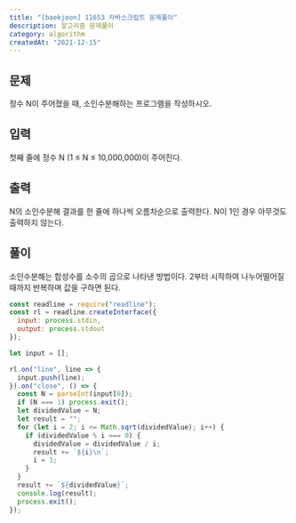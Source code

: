 ```yaml
---
title: "[baekjoon] 11653 자바스크립트 문제풀이"
description: 알고리즘 문제풀이
category: algorithm
createdAt: "2021-12-15"
---
```


## 문제

정수 N이 주어졌을 때, 소인수분해하는 프로그램을 작성하시오.

## 입력

첫째 줄에 정수 N (1 ≤ N ≤ 10,000,000)이 주어진다.

## 출력

N의 소인수분해 결과를 한 줄에 하나씩 오름차순으로 출력한다. N이 1인 경우 아무것도 출력하지 않는다.

## 풀이

소인수분해는 합성수를 소수의 곱으로 나타낸 방법이다. 2부터 시작하여 나누어떨어질 때까지 반복하며 값을 구하면 된다.

```jsx
const readline = require("readline");
const rl = readline.createInterface({
  input: process.stdin,
  output: process.stdout
});

let input = [];

rl.on("line", line => {
  input.push(line);
}).on("close", () => {
  const N = parseInt(input[0]);
  if (N === 1) process.exit();
  let dividedValue = N;
  let result = "";
  for (let i = 2; i <= Math.sqrt(dividedValue); i++) {
    if (dividedValue % i === 0) {
      dividedValue = dividedValue / i;
      result += `${i}\n`;
      i = 1;
    }
  }
  result += `${dividedValue}`;
  console.log(result);
  process.exit();
});
```
